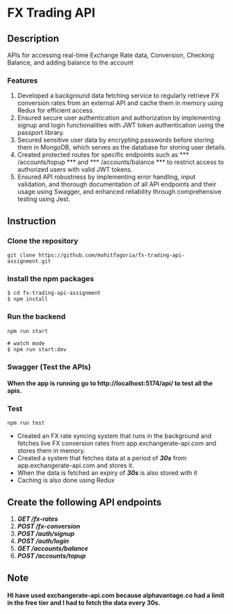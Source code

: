 # FX Trading API

## Description
APIs for accessing real-time Exchange Rate data, Conversion, Checking Balance, and adding balance to the account

### Features
1. Developed a background data fetching service to regularly retrieve FX conversion rates from an external API and cache them in memory using Redux for efficient access.
2. Ensured secure user authentication and authorization by implementing signup and login functionalities with JWT token authentication using the passport library.
3. Secured sensitive user data by encrypting passwords before storing them in MongoDB, which serves as the database for storing user details.
4. Created protected routes for specific endpoints such as *** /accounts/topup *** and *** /accounts/balance *** to restrict access to authorized users with valid JWT tokens.
5. Ensured API robustness by implementing error handling, input validation, and thorough documentation of all API endpoints and their usage using Swagger, and enhanced reliability through comprehensive testing using Jest.

## Instruction

### Clone the repository 
```
git clone https://github.com/mohitfagoria/fx-trading-api-assignment.git
```
### Install the npm packages
```
$ cd fx-trading-api-assignment
$ npm install

```
### Run the backend

```
npm run start

# watch mode
$ npm run start:dev

```
### Swagger (Test the APIs)

#### When the app is running go to http://localhost:5174/api/ to test all the apis.

### Test
```
npm run test
```


- Created an FX rate syncing system that runs in the background and fetches live FX conversion rates from app.exchangerate-api.com and stores them in memory.
- Created a system that fetches data at a period of ***30s*** from app.exchangerate-api.com and stores it.
- When the data is fetched an expiry of ***30s*** is also stored with it 
- Caching is also done using Redux

## Create the following API endpoints

1. ***GET /fx-rates***
2. ***POST /fx-conversion***
3. ***POST /auth/signup***
4. ***POST /auth/login***
5. ***GET /accounts/balance***
6. ***POST /accounts/topup***

## Note

#### HI have used exchangerate-api.com because alphavantage.co had a limit in the free tier and I had to fetch the data every 30s.
